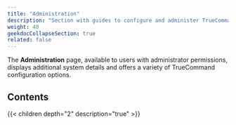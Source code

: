 ```yaml
---
title: "Administration"
description: "Section with guides to configure and administer TrueCommand."
weight: 40
geekdocCollapseSection: true
related: false
---
```


The **Administration** page, available to users with administrator permissions, displays additional system details and offers a variety of TrueCommand configuration options.

## Contents

{{< children depth="2" description="true" >}}
